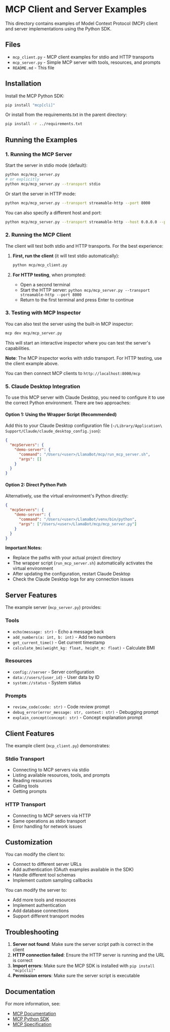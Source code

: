 # MCP Client and Server Examples

This directory contains examples of Model Context Protocol (MCP) client and server implementations using the Python SDK.

## Files

- `mcp_client.py` - MCP client examples for stdio and HTTP transports
- `mcp_server.py` - Simple MCP server with tools, resources, and prompts
- `README.md` - This file

## Installation

Install the MCP Python SDK:

```bash
pip install "mcp[cli]"
```

Or install from the requirements.txt in the parent directory:

```bash
pip install -r ../requirements.txt
```

## Running the Examples

### 1. Running the MCP Server

Start the server in stdio mode (default):

```bash
python mcp/mcp_server.py
# or explicitly
python mcp/mcp_server.py --transport stdio
```

Or start the server in HTTP mode:

```bash
python mcp/mcp_server.py --transport streamable-http --port 8000
```

You can also specify a different host and port:

```bash
python mcp/mcp_server.py --transport streamable-http --host 0.0.0.0 --port 9000
```

### 2. Running the MCP Client

The client will test both stdio and HTTP transports. For the best experience:

1. **First, run the client** (it will test stdio automatically):
   ```bash
   python mcp/mcp_client.py
   ```

2. **For HTTP testing**, when prompted:
   - Open a second terminal
   - Start the HTTP server: `python mcp/mcp_server.py --transport streamable-http --port 8000`
   - Return to the first terminal and press Enter to continue

### 3. Testing with MCP Inspector

You can also test the server using the built-in MCP inspector:

```bash
mcp dev mcp/mcp_server.py
```

This will start an interactive inspector where you can test the server's capabilities.

**Note**: The MCP inspector works with stdio transport. For HTTP testing, use the client example above.

You can then connect MCP clients to `http://localhost:8000/mcp`

### 5. Claude Desktop Integration

To use this MCP server with Claude Desktop, you need to configure it to use the correct Python environment. There are two approaches:

#### Option 1: Using the Wrapper Script (Recommended)

Add this to your Claude Desktop configuration file (`~/Library/Application\ Support/Claude/claude_desktop_config.json`):

```json
{
  "mcpServers": {
    "demo-server": {
      "command": "/Users/<user>/LlamaBot/mcp/run_mcp_server.sh",
      "args": []
    }
  }
}
```

#### Option 2: Direct Python Path

Alternatively, use the virtual environment's Python directly:

```json
{
  "mcpServers": {
    "demo-server": {
      "command": "/Users/<user>/LlamaBot/venv/bin/python",
      "args": ["/Users/<user>/LlamaBot/mcp/mcp_server.py"]
    }
  }
}
```

**Important Notes:**
- Replace the paths with your actual project directory
- The wrapper script (`run_mcp_server.sh`) automatically activates the virtual environment
- After updating the configuration, restart Claude Desktop
- Check the Claude Desktop logs for any connection issues

## Server Features

The example server (`mcp_server.py`) provides:

### Tools
- `echo(message: str)` - Echo a message back
- `add_numbers(a: int, b: int)` - Add two numbers
- `get_current_time()` - Get current timestamp
- `calculate_bmi(weight_kg: float, height_m: float)` - Calculate BMI

### Resources
- `config://server` - Server configuration
- `data://users/{user_id}` - User data by ID
- `system://status` - System status

### Prompts
- `review_code(code: str)` - Code review prompt
- `debug_error(error_message: str, context: str)` - Debugging prompt
- `explain_concept(concept: str)` - Concept explanation prompt

## Client Features

The example client (`mcp_client.py`) demonstrates:

### Stdio Transport
- Connecting to MCP servers via stdio
- Listing available resources, tools, and prompts
- Reading resources
- Calling tools
- Getting prompts

### HTTP Transport
- Connecting to MCP servers via HTTP
- Same operations as stdio transport
- Error handling for network issues

## Customization

You can modify the client to:
- Connect to different server URLs
- Add authentication (OAuth examples available in the SDK)
- Handle different tool schemas
- Implement custom sampling callbacks

You can modify the server to:
- Add more tools and resources
- Implement authentication
- Add database connections
- Support different transport modes

## Troubleshooting

1. **Server not found**: Make sure the server script path is correct in the client
2. **HTTP connection failed**: Ensure the HTTP server is running and the URL is correct
3. **Import errors**: Make sure the MCP SDK is installed with `pip install "mcp[cli]"`
4. **Permission errors**: Make sure the server script is executable

## Documentation

For more information, see:
- [MCP Documentation](https://modelcontextprotocol.io)
- [MCP Python SDK](https://github.com/modelcontextprotocol/python-sdk)
- [MCP Specification](https://spec.modelcontextprotocol.io) 